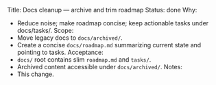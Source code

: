 Title: Docs cleanup — archive and trim roadmap
Status: done
Why:
- Reduce noise; make roadmap concise; keep actionable tasks under docs/tasks/.
Scope:
- Move legacy docs to `docs/archived/`.
- Create a concise `docs/roadmap.md` summarizing current state and pointing to tasks.
Acceptance:
- `docs/` root contains slim `roadmap.md` and `tasks/`.
- Archived content accessible under `docs/archived/`.
Notes:
- This change.
